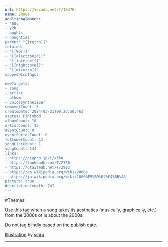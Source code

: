 ```yaml
---
url: https://vocadb.net/T/10370
name: 2000s
additionalNames: 
- '00s
- y2k
- aughts
- noughties
parent: "[[retro]]"
related:
- "[[90s]]"
- "[[electronic]]"
- "[[internet]]"
- "[[nightcore]]"
- "[[mizuiro]]"
mappedNicoTags:

newTargets:
- song
- artist
- album
- voicesynthesizer
commentCount: 5
createDate: 2024-03-21T00:26:50.463
status: Finished
albumCount: 18
artistCount: 15
eventCount: 0
eventSeriesCount: 0
followerCount: 13
songListCount: 1
songCount: 141
links: 
- https://piapro.jp/t/x5ku
- https://touhoudb.com/T/2756
- https://utaitedb.net/T/2983
- https://en.wikipedia.org/wiki/2000s
- https://ja.wikipedia.org/wiki/2000%E5%B9%B4%E4%BB%A3
picture: true
descriptionLength: 241
---
```


#Themes

Use this tag when a song takes its aesthetics (musically, graphically, etc.) from the 2000s or is about the 2000s.

Do not tag blindly based on the publish date.

[Illustration](https://piapro.jp/t/x5ku) by [sinru](https://piapro.jp/sinru_y)

---

